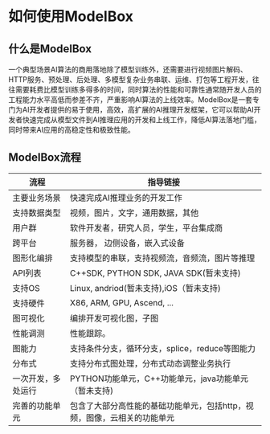 # 如何使用ModelBox
## 什么是ModelBox

一个典型场景AI算法的商用落地除了模型训练外，还需要进行视频图片解码、HTTP服务、预处理、后处理、多模型复杂业务串联、运维、打包等工程开发，往往需要耗费比模型训练多得多的时间，同时算法的性能和可靠性通常随开发人员的工程能力水平高低而参差不齐，严重影响AI算法的上线效率。ModelBox是一套专门为AI开发者提供的易于使用，高效，高扩展的AI推理开发框架，它可以帮助AI开发者快速完成从模型文件到AI推理应用的开发和上线工作，降低AI算法落地门槛，同时带来AI应用的高稳定性和极致性能。

## ModelBox流程


| 流程              |      指导链接                                                     |
| ------------------ | --------------------------------------------------------    |
| 主要业务场景       | 快速完成AI推理业务的开发工作                                   |
| 支持数据类型       | 视频，图片，文字，通用数据，其他                                |
| 用户群             | 软件开发者，研究人员，学生，平台集成商                         |
| 跨平台             | 服务器， 边侧设备，嵌入式设备                                  |
| 图形化编排         | 支持模型的串联，支持视频流，音频流，图片等推理                   |
| API列表            | C++SDK, PYTHON SDK, JAVA SDK(暂未支持)                       |
| 支持OS             | Linux, andriod(暂未支持),iOS（暂未支持)                       |
| 支持硬件           | X86, ARM, GPU, Ascend, ...                                      |
| 图可视化           | 编排开发可视化图，子图                                        |
| 性能调测           | 性能跟踪。                                                   |
| 图能力            |支持条件分支，循环分支，splice，reduce等图能力                   |
| 分布式             | 支持分布式图处理，分布式动态调整业务执行                       |
| 一次开发，多处运行  | PYTHON功能单元，C++功能单元，java功能单元（暂未支持)                 |
| 完善的功能单元        | 包含了大部分高性能的基础功能单元，包括http，视频，图像，云相关的功能单元|
